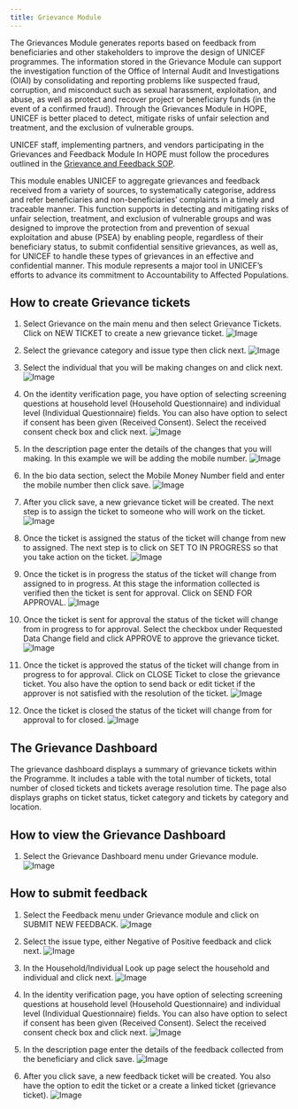 ```yaml
---
title: Grievance Module
---
```


The Grievances Module generates reports based on feedback from beneficiaries and other stakeholders to improve the
design of UNICEF programmes. The information stored in the Grievance Module can support the investigation function of
the Office of Internal Audit and Investigations (OIAI) by consolidating and reporting problems like suspected fraud,
corruption, and misconduct such as sexual harassment, exploitation, and abuse, as well as protect and recover project or
beneficiary funds (in the event of a confirmed fraud). Through the Grievances Module in HOPE, UNICEF is better placed to
detect, mitigate risks of unfair selection and treatment, and the exclusion of vulnerable groups.

UNICEF staff, implementing partners, and vendors participating in the Grievances and Feedback Module In HOPE must follow
the procedures outlined in
the [Grievance and Feedback SOP](https://unicef.sharepoint.com/:w:/r/teams/EMOPS-HCT-MIS/_layouts/15/Doc.aspx?sourcedoc=%7B597B4057-0219-49E8-88F7-0962C0AAF40E%7D&file=HOPE%20-%20Grievances%20&%20Feedback%20SOP.docx=&action=default&mobileredirect=true&DefaultItemOpen=1).

This module enables UNICEF to aggregate grievances and feedback received from a variety of sources, to systematically
categorise, address and refer beneficiaries and non-beneficiaries’ complaints in a timely and traceable manner. This
function supports in detecting and mitigating risks of unfair selection, treatment, and exclusion of vulnerable groups
and was designed to improve the protection from and prevention of sexual exploitation and abuse (PSEA) by enabling
people, regardless of their beneficiary status, to submit confidential sensitive grievances, as well as, for UNICEF to
handle these types of grievances in an effective and confidential manner. This module represents a major tool in
UNICEF’s efforts to advance its commitment to Accountability to Affected Populations.

## How to create Grievance tickets

1. Select Grievance on the main menu and then select Grievance Tickets. Click on NEW TICKET to create a new grievance
   ticket.
   ![Image](_screenshots/grievance/1.png)

1. Select the grievance category and issue type then click next.
   ![Image](_screenshots/grievance/2.png)

1. Select the individual that you will be making changes on and click next.
   ![Image](_screenshots/grievance/3.png)

1. On the identity verification page, you have option of selecting screening questions at household level (Household
   Questionnaire) and individual level (Individual Questionnaire) fields. You can also have option to select if consent
   has been given (Received Consent). Select the received consent check box and click next.
   ![Image](_screenshots/grievance/4.png)

1. In the description page enter the details of the changes that you will making. In this example we will be adding the
   mobile number.
   ![Image](_screenshots/grievance/5.png)

1. In the bio data section, select the Mobile Money Number field and enter the mobile number then click save.
   ![Image](_screenshots/grievance/6.png)

1. After you click save, a new grievance ticket will be created. The next step is to assign the ticket to someone who
   will work on the ticket.
   ![Image](_screenshots/grievance/7.png)

1. Once the ticket is assigned the status of the ticket will change from new to assigned. The next step is to click on
   SET TO IN PROGRESS so that you take action on the ticket.
   ![Image](_screenshots/grievance/8.png)

1. Once the ticket is in progress the status of the ticket will change from assigned to in progress. At this stage the
   information collected is verified then the ticket is sent for approval. Click on SEND FOR APPROVAL.
   ![Image](_screenshots/grievance/9.png)

1. Once the ticket is sent for approval the status of the ticket will change from in progress to for approval. Select
    the checkbox under Requested Data Change field and click APPROVE to approve the grievance ticket.
    ![Image](_screenshots/grievance/10.png)

1. Once the ticket is approved the status of the ticket will change from in progress to for approval. Click on CLOSE
    Ticket to close the grievance ticket. You also have the option to send back or edit ticket if the approver is not
    satisfied with the resolution of the ticket.
    ![Image](_screenshots/grievance/11.png)

1. Once the ticket is closed the status of the ticket will change from for approval to for closed.
    ![Image](_screenshots/grievance/12.png)

## The Grievance Dashboard

The grievance dashboard displays a summary of grievance tickets within the Programme. It includes a table with the total
number of tickets, total number of closed tickets and tickets average resolution time. The page also displays graphs on
ticket status, ticket category and tickets by category and location.

## How to view the Grievance Dashboard

1. Select the Grievance Dashboard menu under Grievance module. 
    ![Image](_screenshots/grievance/12.png)

## How to submit feedback

1. Select the Feedback menu under Grievance module and click on SUBMIT NEW FEEDBACK. 
    ![Image](_screenshots/grievance/_1.png)

1. Select the issue type, either Negative of Positive feedback and click next. 
    ![Image](_screenshots/grievance/_2.png)

1. In the Household/Individual Look up page select the household and individual and click next. 
    ![Image](_screenshots/grievance/_3.png)


1. In the identity verification page, you have option of selecting screening questions at household level (Household Questionnaire) and individual level (Individual Questionnaire) fields. You can also have option to select if consent has been given (Received Consent). Select the received consent check box and click next. 
    ![Image](_screenshots/grievance/_4.png)

1. In the description page enter the details of the feedback collected from the beneficiary and click save. 
    ![Image](_screenshots/grievance/_5.png)

1. After you click save, a new feedback ticket will be created. You also have the option to edit the ticket or a create a linked ticket (grievance ticket). 
    ![Image](_screenshots/grievance/_6.png)
